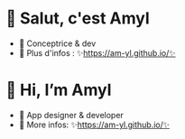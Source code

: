 # 👋 Salut, c'est Amyl
- 🌱 Conceptrice & dev
- 🪩 Plus d'infos : ✨https://am-yl.github.io/✨


# 👋 Hi, I’m Amyl
- 🌱 App designer & developer 
- 🪩 More infos: ✨https://am-yl.github.io/✨

<!---
am-yl/am-yl is a ✨ special ✨ repository because its `README.md` (this file) appears on your GitHub profile.
You can click the Preview link to take a look at your changes.
--->
